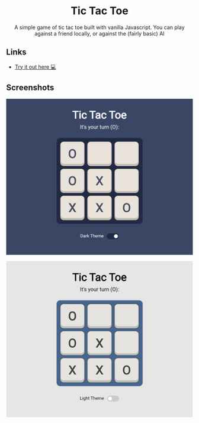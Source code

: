 <h1 align="center">Tic Tac Toe</h1>

<p align="center">A simple game of tic tac toe built with vanilla Javascript. You can play against a friend locally, or against the (fairly basic) AI</p>

## Links

- [Try it out here 💻](https://thethomasy.github.io/TicTacToe/ "Live View")

## Screenshots

![](./screenshots/screenshot-dark.png)

![](./screenshots/screenshot-light.png)
